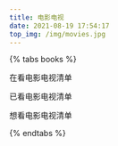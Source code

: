 ```yaml
---
title: 电影电视
date: 2021-08-19 17:54:17
top_img: /img/movies.jpg
---
```


{% tabs books %}
<!-- tab 在看@fas fa-book-reader -->
在看电影电视清单
<!-- endtab -->

<!-- tab 已看@fas fa-book-open -->
已看电影电视清单
<!-- endtab -->

<!-- tab 想看@fas fa-book -->
想看电影电视清单
<!-- endtab -->
{% endtabs %}